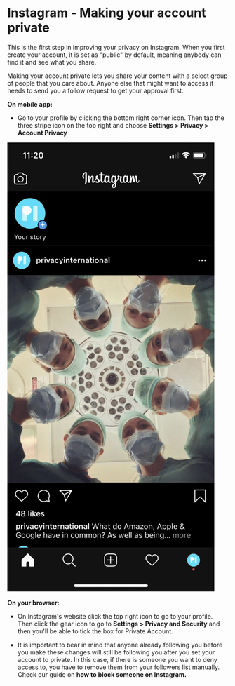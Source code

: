 # Instagram - Making your account private

This is the first step in improving your privacy on Instagram. When you first create your account, it is set as "public" by default, meaning anybody can find it and see what you share.

Making your account private lets you share your content with a select group of people that you care about. Anyone else that might want to access it needs to send you a follow request to get your approval first.

**On mobile app:**

* Go to your profile by clicking the bottom right corner icon. Then tap the three stripe icon on the top right and choose **Settings > Privacy > Account Privacy**

![Private Account](../images/Instagram/instagram-private-1.gif?raw=true)

**On your browser:**

* On Instagram's website click the top right icon to go to your profile. Then click the gear icon to go to **Settings > Privacy and Security** and then you'll be able to tick the box for Private Account.

* It is important to bear in mind that anyone already following you before you make these changes will still be following you after you set your account to private. In this case, if there is someone you want to deny access to, you have to remove them from your followers list manually. Check our guide on **how to block someone on Instagram.**
